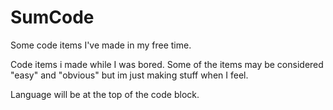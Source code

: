 # SumCode
Some code items I've made in my free time.

Code items i made while I was bored. Some of the items may be considered "easy" and "obvious" but im just making stuff when I feel.

Language will be at the top of the code block.
